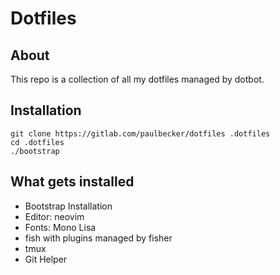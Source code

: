 # Dotfiles
## About
This repo is a collection of all my dotfiles managed by dotbot.

## Installation
```
git clone https://gitlab.com/paulbecker/dotfiles .dotfiles
cd .dotfiles
./bootstrap
 ```

## What gets installed

* Bootstrap Installation
* Editor: neovim
* Fonts: Mono Lisa
* fish with plugins managed by fisher
* tmux
* Git Helper
